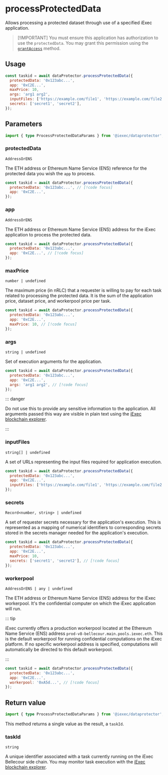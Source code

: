 # processProtectedData

Allows processing a protected dataset through use of a specified iExec
application.

> [!IMPORTANT] You must ensure this application has authorization to use the
> `protectedData`. You may grant this permission using the
> [`grantAccess`](./grantAccess.md) method.

## Usage

```js
const taskid = await dataProtector.processProtectedData({
  protectedData: '0x123abc...',
  app: '0xC2E...',
  maxPrice: 10,
  args: 'arg1 arg2',
  inputFiles: ['https://example.com/file1', 'https://example.com/file2'],
  secrets: ['secret1', 'secret2'],
});
```

## Parameters

```ts
import { type ProcessProtectedDataParams } from '@iexec/dataprotector';
```

### protectedData

`AddressOrENS`

The ETH address or Ethereum Name Service (ENS) reference for the protected data
you wish the `app` to process.

```js
const taskid = await dataProtector.processProtectedData({
  protectedData: '0x123abc...', // [!code focus]
  app: '0xC2E...',
});
```

### app

`AddressOrENS`

The ETH address or Ethereum Name Service (ENS) address for the iExec application
to process the protected data.

```js
const taskid = await dataProtector.processProtectedData({
  protectedData: '0x123abc...',
  app: '0xC2E...', // [!code focus]
});
```

### maxPrice

`number | undefined`

The maximum price (in nRLC) that a requester is willing to pay for each task
related to processing the protected data. It is the sum of the application
price, dataset price, and workerpool price per task.

```js
const taskid = await dataProtector.processProtectedData({
  protectedData: '0x123abc...',
  app: '0xC2E...',
  maxPrice: 10, // [!code focus]
});
```

### args

`string | undefined`

Set of execution arguments for the application.

```js
const taskid = await dataProtector.processProtectedData({
  protectedData: '0x123abc...',
  app: '0xC2E...',
  args: 'arg1 arg2', // [!code focus]
});
```

::: danger

Do not use this to provide any sensitive information to the application. All
arguments passed this way are visible in plain text using the
[iExec blockchain explorer](https://explorer.iex.ec).

:::

### inputFiles

`string[] | undefined`

A set of URLs representing the input files required for application execution.

```js
const taskid = await dataProtector.processProtectedData({
  protectedData: '0x123abc...',
  app: '0xC2E...',
  inputFiles: ['https://example.com/file1', 'https://example.com/file2'], // [!code focus]
});
```

### secrets

`Record<number, string> | undefined`

A set of requester secrets necessary for the application's execution. This is
represented as a mapping of numerical identifiers to corresponding secrets
stored in the secrets manager needed for the application's execution.

```js
const taskid = await dataProtector.processProtectedData({
  protectedData: '0x123abc...',
  app: '0xC2E...',
  maxPrice: 10,
  secrets: ['secret1', 'secret2'], // [!code focus]
});
```

### workerpool

`AddressOrENS | any | undefined`

The ETH address or Ethereum Name Service (ENS) address for the iExec workerpool.
It's the confidential computer on which the iExec application will run.

::: tip

iExec currently offers a production workerpool located at the Ethereum Name
Service (ENS) address `prod-v8-bellecour.main.pools.iexec.eth`. This is the
default workerpool for running confidential computations on the iExec platform.
If no specific workerpool address is specified, computations will automatically
be directed to this default workerpool.

:::

```js
const taskid = await dataProtector.processProtectedData({
  protectedData: '0x123abc...',
  app: '0xC2E...',
  workerpool: '0xA5d...', // [!code focus]
});
```

## Return value

```ts
import { type ProcessProtectedDataParams } from '@iexec/dataprotector';
```

This method returns a single value as the result, a `taskId`.

### taskId

`string`

A unique identifier associated with a task currently running on the iExec
Bellecour side chain. You may monitor task execution with the
[iExec blockchain explorer](https://explorer.iex.ec).
